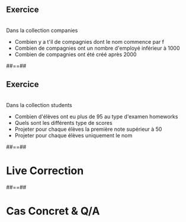 <!-- .slide: class="sfeir-bg-pink exercice"-->
## Exercice
<br>
Dans la collection companies
<ul>
  <li>Combien y a t'il de compagnies dont le nom commence par f</li>
  <li>Combien de compagnies ont un nombre d'employé inférieur à 1000</li>
  <li>Combien de compagnies ont été créé après 2000</li>
</ul>

##==##

<!-- .slide: class="sfeir-bg-pink exercice"-->
## Exercice
<br>
Dans la collection students
<ul>
  <li>Combien d'élèves ont eu plus de 95 au type d'examen homeworks</li>
  <li>Quels sont les différents type de scores</li>
  <li>Projeter pour chaque élèves la première note supérieur à 50</li>
  <li>Projeter pour chaque élèves uniquement le nom</li>
</ul>

##==##
<!-- .slide: class="transition-white sfeir-bg-blue"-->
# Live Correction

##==##
<!-- .slide: class="transition-white sfeir-bg-blue"-->
# Cas Concret & Q/A
